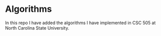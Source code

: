 # Algorithms
In this repo I have added the algorithms I have implemented in CSC 505 at North Carolina State University.
